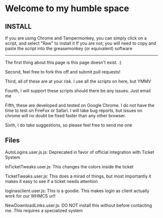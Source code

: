 Welcome to my humble space
==========================

INSTALL
------
If you are using Chrome and Tampermonkey, you can simply click on a script, and select "Raw" to install it
If you are not, you will need to copy and paste the script into the greasemonkey (or equivalent) software

---

The first thing about this page is this page doesn't exist. :)

Second, feel free to fork this off and submit pull requests!

Third, all of these are at your risk. I use all the scripts on here, but YMMV

Fourth, I will support these scripts should there be any issues. Just email me

Fifth, these are developed and tested on Google Chrome. I do not have the time to test on FireFox or Safari. I will take bug reports, but issues on chrome will no doubt be fixed faster than any other browser.

Sixth, I do take suggestions, so please feel free to send me one 

Files
------

AutoLogins.user.js.js: Deprecated in favor of official integration with Ticket System

InTicketTweaks.user.js: This changes the colors inside the ticket

TicketTweaks.user.js: This does a mirad of things, but most importantly it makes it easy to see if a ticket needs attention

loginasclient.user.js: This is a goodie. This makes login as client actually work for our WHMCS url!

NewDownloadLinks.user.js: DO NOT install this without before contacting me. This requires a specialized system
